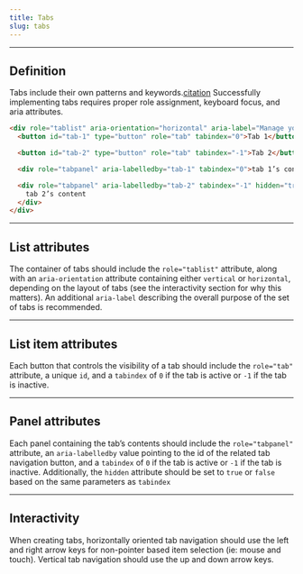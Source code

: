 ```yaml
---
title: Tabs
slug: tabs
---
```


---

## Definition

Tabs include their own patterns and keywords.[citation](https://developer.mozilla.org/en-US/docs/Web/Accessibility/ARIA/Roles/tablist_role) Successfully implementing tabs requires proper role assignment, keyboard focus, and aria attributes.

```html
<div role="tablist" aria-orientation="horizontal" aria-label="Manage your account">
  <button id="tab-1" type="button" role="tab" tabindex="0">Tab 1</button>

  <button id="tab-2" type="button" role="tab" tabindex="-1">Tab 2</button>

  <div role="tabpanel" aria-labelledby="tab-1" tabindex="0">tab 1’s content</div>

  <div role="tabpanel" aria-labelledby="tab-2" tabindex="-1" hidden="true">
    tab 2’s content
  </div>
</div>
```

---

## List attributes

The container of tabs should include the `role="tablist"` attribute, along with an `aria-orientation` attribute containing either `vertical` or `horizontal`, depending on the layout of tabs (see the interactivity section for why this matters). An additional `aria-label` describing the overall purpose of the set of tabs is recommended.

---

## List item attributes

Each button that controls the visibility of a tab should include the `role="tab"` attribute, a unique `id`, and a `tabindex` of `0` if the tab is active or `-1` if the tab is inactive.

---

## Panel attributes

Each panel containing the tab’s contents should include the `role="tabpanel"` attribute, an `aria-labelledby` value pointing to the id of the related tab navigation button, and a `tabindex` of `0` if the tab is active or `-1` if the tab is inactive. Additionally, the `hidden` attribute should be set to `true` or `false` based on the same parameters as `tabindex`

---

## Interactivity

When creating tabs, horizontally oriented tab navigation should use the left and right arrow keys for non-pointer based item selection (ie: mouse and touch). Vertical tab navigation should use the up and down arrow keys.

